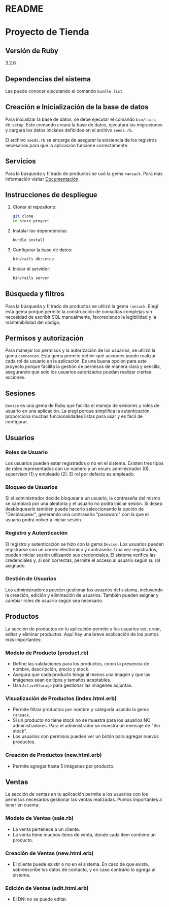 # README

# Proyecto de Tienda

## Versión de Ruby
3.2.6

## Dependencias del sistema
Las puede conocer ejecutando el comando `bundle list`.

## Creación e Inicialización de la base de datos
Para inicializar la base de datos, se debe ejecutar el comando `bin/rails db:setup`. Este comando creará la base de datos, ejecutará las migraciones y cargará los datos iniciales definidos en el archivo `seeds.rb`.

El archivo `seeds.rb` se encarga de asegurar la existencia de los registros necesarios para que la aplicación funcione correctamente.

## Servicios
Para la búsqueda y filtrado de productos se usó la gema `ransack`. Para más información visitar [Documentación](https://github.com/activerecord-hackery/ransack).

## Instrucciones de despliegue

1. Clonar el repositorio:
    ```sh
    git clone 
    cd store-proyect
    ```

2. Instalar las dependencias:
    ```sh
    bundle install
    ```

3. Configurar la base de datos:
    ```sh
    bin/rails db:setup
    ```

4. Iniciar el servidor:
    ```sh
    bin/rails server
    ```

## Búsqueda y filtros
Para la búsqueda y filtrado de productos se utilizó la gema `ransack`. Elegí esta gema porque permite la construcción de consultas complejas sin necesidad de escribir SQL manualmente, favoreciendo la legibilidad y la mantenibilidad del código.

## Permisos y autorización
Para manejar los permisos y la autorización de los usuarios, se utilizó la gema `cancancan`. Esta gema permite definir qué acciones puede realizar cada rol de usuario en la aplicación. Es una buena opción para este proyecto porque facilita la gestión de permisos de manera clara y sencilla, asegurando que solo los usuarios autorizados puedan realizar ciertas acciones.

## Sesiones
`Devise` es una gema de Ruby que facilita el manejo de sesiones y roles de usuario en una aplicación. La elegí porque simplifica la autenticación, proporciona muchas funcionalidades listas para usar y es fácil de configurar.

## Usuarios

### Roles de Usuario
Los usuarios pueden estar registrados o no en el sistema. Existen tres tipos de roles representados con un número y un enum: administrador (0), supervisor (1) y empleado (2). El rol por defecto es empleado.

### Bloqueo de Usuarios
Si el administrador decide bloquear a un usuario, la contraseña del mismo se cambiará por una aleatoria y el usuario no podrá iniciar sesión. Si desea desbloquearlo también puede hacerlo seleccionando la opción de "Desbloquear", generando una contraseña "password" con la que el usuario podrá volver a iniciar sesión.

### Registro y Autenticación
El registro y autenticación se hizo con la gema `Devise`. Los usuarios pueden registrarse con un correo electrónico y contraseña. Una vez registrados, pueden iniciar sesión utilizando sus credenciales. El sistema verifica las credenciales y, si son correctas, permite el acceso al usuario según su rol asignado.

### Gestión de Usuarios
Los administradores pueden gestionar los usuarios del sistema, incluyendo la creación, edición y eliminación de usuarios. También pueden asignar y cambiar roles de usuario según sea necesario.

## Productos
La sección de productos en tu aplicación permite a los usuarios ver, crear, editar y eliminar productos. Aquí hay una breve explicación de los puntos más importantes:

### Modelo de Producto (product.rb)
- Define las validaciones para los productos, como la presencia de nombre, descripción, precio y stock.
- Asegura que cada producto tenga al menos una imagen y que las imágenes sean de tipos y tamaños aceptables.
- Usa `ActiveStorage` para gestionar las imágenes adjuntas.

### Visualización de Productos (index.html.erb)
- Permite filtrar productos por nombre y categoría usando la gema `ransack`.
- Si un producto no tiene stock no se muestra para los usuarios NO administradores. Para el administrador se muestra un mensaje de "Sin stock".
- Los usuarios con permisos pueden ver un botón para agregar nuevos productos.

### Creación de Productos (new.html.erb)
- Permite agregar hasta 5 imágenes por producto.

## Ventas
La sección de ventas en tu aplicación permite a los usuarios con los permisos necesarios gestionar las ventas realizadas. Puntos importantes a tener en cuenta:

### Modelo de Ventas (sale.rb)
- La venta pertenece a un cliente.
- La venta tiene muchos ítems de venta, donde cada ítem contiene un producto.

### Creación de Ventas (new.html.erb)
- El cliente puede existir o no en el sistema. En caso de que exista, sobreescribe los datos de contacto, y en caso contrario lo agrega al sistema.

### Edición de Ventas (edit.html.erb)
- El DNI no se puede editar.

